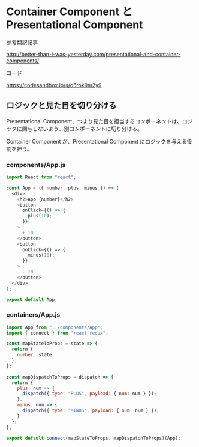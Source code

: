 # Container Component と Presentational Component

参考翻訳記事

http://better-than-i-was-yesterday.com/presentational-and-container-components/

コード

https://codesandbox.io/s/o5rok9m2y9

## ロジックと見た目を切り分ける

Presentational Component、つまり見た目を担当するコンポーネントは、ロジックに関与しないよう、別コンポーネントに切り分ける。

Container Component が、Presentational Component にロジックを与える役割を担う。

### components/App.js

```js
import React from "react";

const App = ({ number, plus, minus }) => (
  <div>
    <h2>App {number}</h2>
    <button
      onClick={() => {
        plus(10);
      }}
    >
      + 10
    </button>
    <button
      onClick={() => {
        minus(10);
      }}
    >
      - 10
    </button>
  </div>
);

export default App;

```

### containers/App.js


```js
import App from "../components/App";
import { connect } from "react-redux";

const mapStateToProps = state => {
  return {
    number: state
  };
};

const mapDispatchToProps = dispatch => {
  return {
    plus: num => {
      dispatch({ type: "PLUS", payload: { num: num } });
    },
    minus: num => {
      dispatch({ type: "MINUS", payload: { num: num } });
    }
  };
};

export default connect(mapStateToProps, mapDispatchToProps)(App);

```
